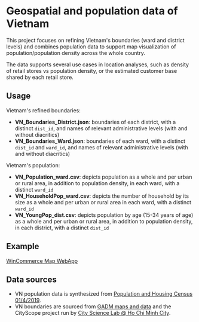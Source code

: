 # Geospatial and population data of Vietnam

This project focuses on refining Vietnam's boundaries (ward and district levels) and combines population data to support map visualization of population/population density across the whole country.

The data supports several use cases in location analyses, such as density of retail stores vs population density, or the estimated customer base shared by each retail store.

## Usage

Vietnam's refined boundaries:
- **VN_Boundaries_District.json**: boundaries of each district, with a distinct `dist_id`, and names of relevant administrative levels (with and without diacritics)
- **VN_Boundaries_Ward.json**: boundaries of each ward, with a distinct `dist_id` and `ward_id`, and names of relevant administrative levels (with and without diacritics)

Vietnam's population:
- **VN_Population_ward.csv**: depicts population as a whole and per urban or rural area, in addition to population density, in each ward, with a distinct `ward_id`
- **VN_HouseholdPop_ward.csv**: depicts the number of household by its size as a whole and per urban or rural area in each ward, with a distinct `ward_id`
- **VN_YoungPop_dist.csv**: depicts population by age (15-34 years of age) as a whole and per urban or rural area, in addition to population density, in each district, with a distinct `dist_id`

## Example

[WinCommerce Map WebApp](https://github.com/hgscarlette/wcmmap-app)

## Data sources

- VN population data is synthesized from [Population and Housing Census 01/4/2019](http://portal.thongke.gov.vn/khodulieudanso2019).
- VN boundaries are sourced from [GADM maps and data](https://gadm.org) and the CityScope project run by [City Science Lab @ Ho Chi Minh City](https://www.media.mit.edu/projects/city-science-lab-ho-chi-minh-city/overview/).
